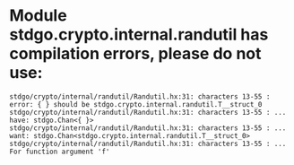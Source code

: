 # Module stdgo.crypto.internal.randutil has compilation errors, please do not use:
```
stdgo/crypto/internal/randutil/Randutil.hx:31: characters 13-55 : error: { } should be stdgo.crypto.internal.randutil.T__struct_0
stdgo/crypto/internal/randutil/Randutil.hx:31: characters 13-55 : ... have: stdgo.Chan<{ }>
stdgo/crypto/internal/randutil/Randutil.hx:31: characters 13-55 : ... want: stdgo.Chan<stdgo.crypto.internal.randutil.T__struct_0>
stdgo/crypto/internal/randutil/Randutil.hx:31: characters 13-55 : ... For function argument 'f'

```

